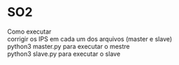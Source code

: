 # SO2

Como executar\
corrigir os IPS em cada um dos arquivos (master e slave)\
python3 master.py para executar o mestre \
python3 slave.py para executar o slave 
